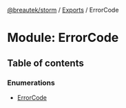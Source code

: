 [@breautek/storm](../README.md) / [Exports](../modules.md) / ErrorCode

# Module: ErrorCode

## Table of contents

### Enumerations

- [ErrorCode](../enums/errorcode.errorcode-1.md)
